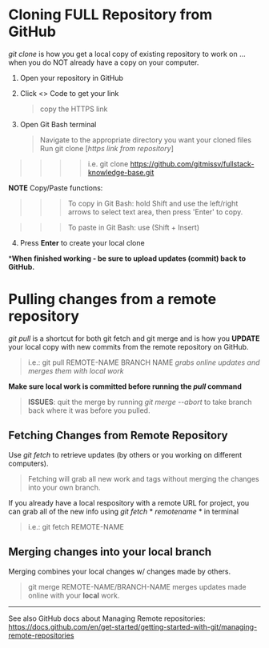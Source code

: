 # Cloning FULL Repository from GitHub

*git clone* is how you get a local copy of existing repository to work on ... when you do NOT already have a copy on your computer.

1. Open your repository in GitHub
2. Click <> Code to get your link

   > copy the HTTPS link

3. Open Git Bash terminal

   > Navigate to the appropriate directory you want your cloned files
Run git clone [*https link from repository*]


>>>> i.e.  git clone https://github.com/gitmissv/fullstack-knowledge-base.git

**NOTE**  Copy/Paste functions:  
>>> To copy in Git Bash: hold Shift and use the left/right arrows to select text area, then press 'Enter' to copy.

>>> To paste in Git Bash: use (Shift + Insert)


4. Press **Enter** to create your local clone

***When finished working - be sure to upload updates (commit) back to GitHub.**



# Pulling changes from a remote repository

*git pull* is a shortcut for both git fetch and git merge and is how you **UPDATE** your local copy with new commits from the remote repository on GitHub.

> i.e.:  git pull REMOTE-NAME BRANCH NAME
*grabs online updates and merges them with local work*

**Make sure local work is committed before running the *pull* command**

> **ISSUES**:  quit the merge by running *git merge --abort* to take branch back where it was before you pulled.



## Fetching Changes from Remote Repository

Use *git fetch* to retrieve updates (by others or you working on different computers). 

> Fetching will grab all new work and tags without merging the changes into your own branch.

If you already have a local respository with a remote URL for project, you can grab all of the new info using *git fetch* * *remotename* * in terminal

> i.e.:  git fetch REMOTE-NAME


## Merging changes into your local **branch**

Merging combines your local changes w/ changes made by others.

> git merge REMOTE-NAME/BRANCH-NAME
merges updates made online with your **local** work.


------------------------------------------------
See also GitHub docs about Managing Remote repositories:  https://docs.github.com/en/get-started/getting-started-with-git/managing-remote-repositories